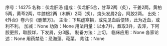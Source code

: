 序号：14275
名称：伏龙肝汤
组成：伏龙肝5合，甘草2两（炙），干姜2两，黄柏5两，黄芩2两，牛膝根2两（木解）2两（炙），烧头发屑2合，阿胶2两。
出处：《外台》卷六引《删繁方》。
主治：下焦虚寒损，或先见血后便转，此为近血，或利不利。
加减：None
功效：None
用法用量：以水7升，煮取3升，去滓，下阿胶更煎，取胶烊，下发屑，分3服。
制备方法：上切。
临床应用：None
各家论述：None
用药禁忌：忌海藻、菘菜。
附注：None
